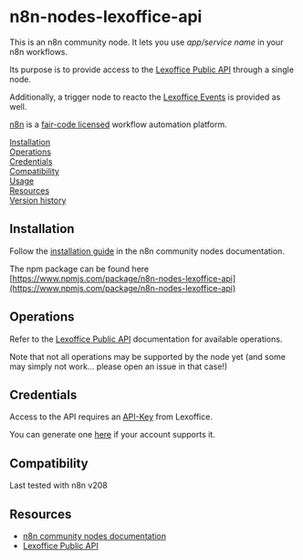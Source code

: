 # n8n-nodes-lexoffice-api

This is an n8n community node. It lets you use _app/service name_ in your n8n workflows.

Its purpose is to provide access to the [Lexoffice Public API](https://developers.lexoffice.io/docs) through a single node.

Additionally, a trigger node to reacto the [Lexoffice Events](https://developers.lexoffice.io/docs/#event-subscriptions-endpoint-event-types) is provided as well.

[n8n](https://n8n.io/) is a [fair-code licensed](https://docs.n8n.io/reference/license/) workflow automation platform.

[Installation](#installation)  
[Operations](#operations)  
[Credentials](#credentials)  <!-- delete if no auth needed -->  
[Compatibility](#compatibility)  
[Usage](#usage)  <!-- delete if not using this section -->  
[Resources](#resources)  
[Version history](#version-history)  <!-- delete if not using this section -->  

## Installation

Follow the [installation guide](https://docs.n8n.io/integrations/community-nodes/installation/) in the n8n community nodes documentation.

The npm package can be found here [https://www.npmjs.com/package/n8n-nodes-lexoffice-api](https://www.npmjs.com/package/n8n-nodes-lexoffice-api)

## Operations

Refer to the [Lexoffice Public API](https://developers.lexoffice.io/docs) documentation for available operations.

Note that not all operations may be supported by the node yet (and some may simply not work... please open an issue in that case!)

## Credentials

Access to the API requires an [API-Key](https://developers.lexoffice.io/cookbooks/public-api/#api-key) from Lexoffice.

You can generate one [here](https://app.lexoffice.de/addons/public-api) if your account supports it.

## Compatibility

Last tested with n8n v208

## Resources

* [n8n community nodes documentation](https://docs.n8n.io/integrations/community-nodes/)
* [Lexoffice Public API](https://developers.lexoffice.io/docs)
